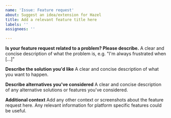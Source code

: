 ```yaml
---
name: 'Issue: Feature request'
about: Suggest an idea/extension for Hazel
title: Add a relevant feature title here
labels: ''
assignees: ''

---
```


**Is your feature request related to a problem? Please describe.**
A clear and concise description of what the problem is, e.g. "I'm always frustrated when [...]"

**Describe the solution you'd like**
A clear and concise description of what you want to happen.

**Describe alternatives you've considered**
A clear and concise description of any alternative solutions or features you've considered.

**Additional context**
Add any other context or screenshots about the feature request here. Any relevant information for platform specific features could be useful.
